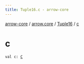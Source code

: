 ```yaml
---
title: Tuple16.c - arrow-core
---
```


[arrow-core](../../index.html) / [arrow.core](../index.html) / [Tuple16](index.html) / [c](./c.html)

# c

`val c: `[`C`](index.html#C)